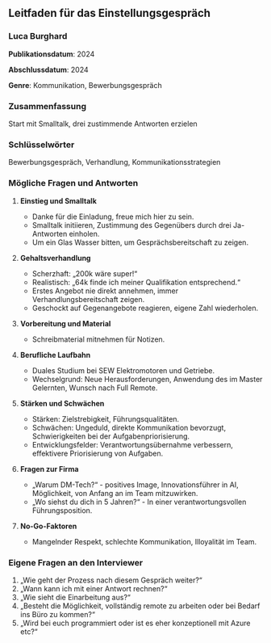 ## Leitfaden für das Einstellungsgespräch

### Luca Burghard

**Publikationsdatum**: 2024

**Abschlussdatum**: 2024

**Genre**: Kommunikation, Bewerbungsgespräch

### Zusammenfassung
Start mit Smalltalk, drei zustimmende Antworten erzielen

### Schlüsselwörter
Bewerbungsgespräch, Verhandlung, Kommunikationsstrategien

### Mögliche Fragen und Antworten

1. **Einstieg und Smalltalk**
   - Danke für die Einladung, freue mich hier zu sein.
   - Smalltalk initiieren, Zustimmung des Gegenübers durch drei Ja-Antworten einholen.
   - Um ein Glas Wasser bitten, um Gesprächsbereitschaft zu zeigen.

2. **Gehaltsverhandlung**
   - Scherzhaft: „200k wäre super!“
   - Realistisch: „64k finde ich meiner Qualifikation entsprechend.“
   - Erstes Angebot nie direkt annehmen, immer Verhandlungsbereitschaft zeigen.
   - Geschockt auf Gegenangebote reagieren, eigene Zahl wiederholen.

3. **Vorbereitung und Material**
   - Schreibmaterial mitnehmen für Notizen.

4. **Berufliche Laufbahn**
   - Duales Studium bei SEW Elektromotoren und Getriebe.
   - Wechselgrund: Neue Herausforderungen, Anwendung des im Master Gelernten, Wunsch nach Full Remote.

5. **Stärken und Schwächen**
   - Stärken: Zielstrebigkeit, Führungsqualitäten.
   - Schwächen: Ungeduld, direkte Kommunikation bevorzugt, Schwierigkeiten bei der Aufgabenpriorisierung.
   - Entwicklungsfelder: Verantwortungsübernahme verbessern, effektivere Priorisierung von Aufgaben.

6. **Fragen zur Firma**
   - „Warum DM-Tech?“ - positives Image, Innovationsführer in AI, Möglichkeit, von Anfang an im Team mitzuwirken.
   - „Wo siehst du dich in 5 Jahren?“ - In einer verantwortungsvollen Führungsposition.

7. **No-Go-Faktoren**
   - Mangelnder Respekt, schlechte Kommunikation, Illoyalität im Team.

### Eigene Fragen an den Interviewer

1. „Wie geht der Prozess nach diesem Gespräch weiter?“
2. „Wann kann ich mit einer Antwort rechnen?“
3. „Wie sieht die Einarbeitung aus?“
4. „Besteht die Möglichkeit, vollständig remote zu arbeiten oder bei Bedarf ins Büro zu kommen?“
5. „Wird bei euch programmiert oder ist es eher konzeptionell mit Azure etc?“